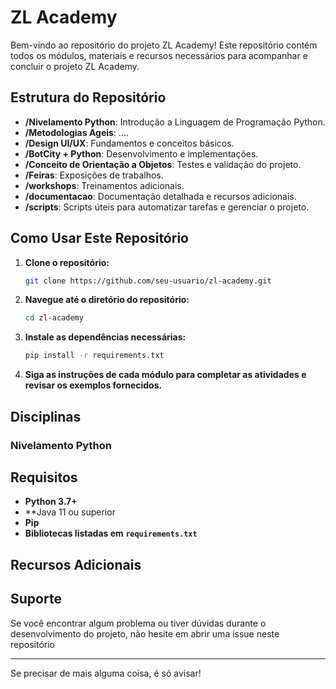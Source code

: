 # ZL Academy

Bem-vindo ao repositório do projeto ZL Academy! Este repositório contém todos os módulos, materiais e recursos necessários para acompanhar e concluir o projeto ZL Academy.

## Estrutura do Repositório

- **/Nivelamento Python**: Introdução a Linguagem de Programação Python.
- **/Metodologias Ageis**: ....
- **/Design UI/UX**: Fundamentos e conceitos básicos.
- **/BotCity + Python**: Desenvolvimento e implementações.
- **/Conceito de Orientação a Objetos**: Testes e validação do projeto.
- **/Feiras**: Exposições de trabalhos.
- **/workshops**: Treinamentos adicionais.
- **/documentacao**: Documentação detalhada e recursos adicionais.
- **/scripts**: Scripts úteis para automatizar tarefas e gerenciar o projeto.

## Como Usar Este Repositório

1. **Clone o repositório:**
   ```bash
   git clone https://github.com/seu-usuario/zl-academy.git
   ```
2. **Navegue até o diretório do repositório:**
   ```bash
   cd zl-academy
   ```
3. **Instale as dependências necessárias:**
   ```bash
   pip install -r requirements.txt
   ```
4. **Siga as instruções de cada módulo para completar as atividades e revisar os exemplos fornecidos.**

## Disciplinas

### Nivelamento Python



## Requisitos

- **Python 3.7+**
- **Java 11 ou superior
- **Pip**
- **Bibliotecas listadas em `requirements.txt`**

## Recursos Adicionais


## Suporte
Se você encontrar algum problema ou tiver dúvidas durante o desenvolvimento do projeto, não hesite em abrir uma issue neste repositório 

---

Se precisar de mais alguma coisa, é só avisar!
